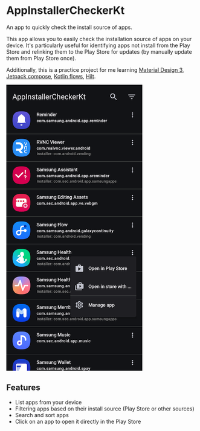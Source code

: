 # AppInstallerCheckerKt

An app to quickly check the install source of apps.

This app allows you to easily check the installation source of apps on your device.
It's particularly useful for identifying apps not install from the Play Store and relinking them to the Play Store for updates (by manually update them from Play Store once).

Additionally, this is a practice project for me learning [Material Design 3](https://m3.material.io/), [Jetpack compose](https://developer.android.com/compose), [Kotlin flows](https://developer.android.com/kotlin/flow), [Hilt](https://developer.android.com/training/dependency-injection/hilt-android).

![](images/screenshot.png)

## Features

* List apps from your device
* Filtering apps based on their install source (Play Store or other sources)
* Search and sort apps
* Click on an app to open it directly in the Play Store
